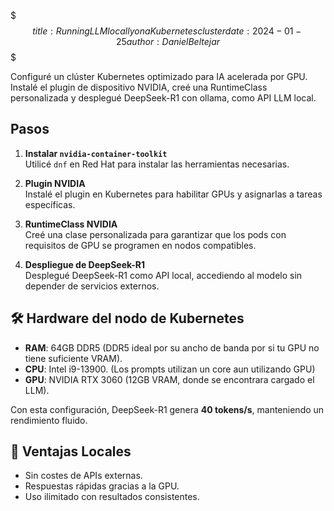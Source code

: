 $$$
title: Running LLM locally on a Kubernetes cluster
date: 2024-01-25
author: Daniel Beltejar 
$$$

Configuré un clúster Kubernetes optimizado para IA acelerada por GPU. Instalé el plugin de dispositivo NVIDIA, creé una RuntimeClass personalizada y desplegué DeepSeek-R1 con ollama, como API LLM local.  

## Pasos  
1. **Instalar `nvidia-container-toolkit`**  
   Utilicé `dnf` en Red Hat para instalar las herramientas necesarias.  

2. **Plugin NVIDIA**  
   Instalé el plugin en Kubernetes para habilitar GPUs y asignarlas a tareas específicas.  

3. **RuntimeClass NVIDIA**  
   Creé una clase personalizada para garantizar que los pods con requisitos de GPU se programen en nodos compatibles.  

4. **Despliegue de DeepSeek-R1**  
   Desplegué DeepSeek-R1 como API local, accediendo al modelo sin depender de servicios externos.  

## 🛠️ Hardware del nodo de Kubernetes 
- **RAM**: 64GB DDR5 (DDR5 ideal por su ancho de banda por si tu GPU no tiene suficiente VRAM).  
- **CPU**: Intel i9-13900. (Los prompts utilizan un core aun utilizando GPU)
- **GPU**: NVIDIA RTX 3060 (12GB VRAM, donde se encontrara cargado el LLM).  

Con esta configuración, DeepSeek-R1 genera **40 tokens/s**, manteniendo un rendimiento fluido.  

## 🤑 Ventajas Locales  
- Sin costes de APIs externas.  
- Respuestas rápidas gracias a la GPU.  
- Uso ilimitado con resultados consistentes.  
